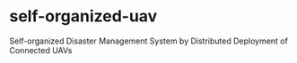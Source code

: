# self-organized-uav
Self-organized Disaster Management System by Distributed Deployment of Connected UAVs

